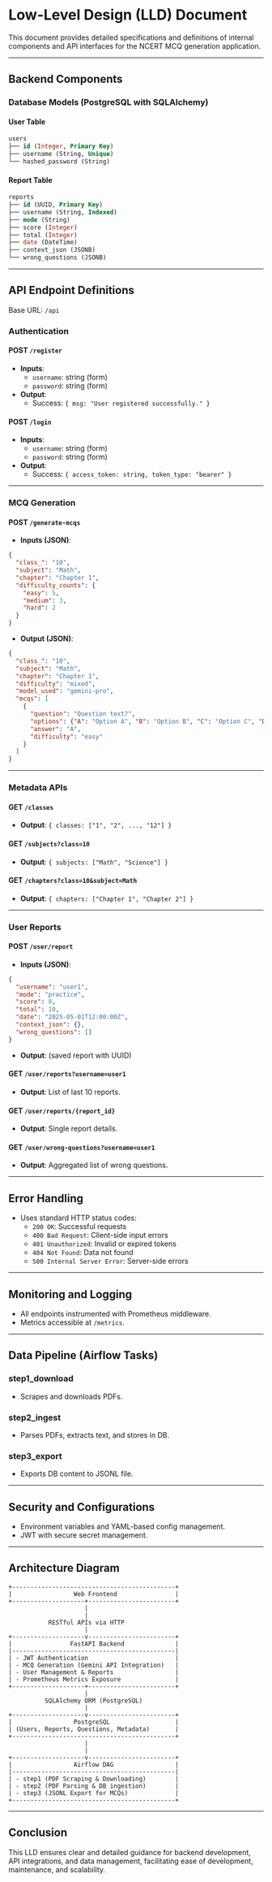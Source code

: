 # Low-Level Design (LLD) Document

This document provides detailed specifications and definitions of internal components and API interfaces for the NCERT MCQ generation application.

---

## Backend Components

### Database Models (PostgreSQL with SQLAlchemy)

#### User Table

```sql
users
├── id (Integer, Primary Key)
├── username (String, Unique)
└── hashed_password (String)
```

#### Report Table

```sql
reports
├── id (UUID, Primary Key)
├── username (String, Indexed)
├── mode (String)
├── score (Integer)
├── total (Integer)
├── date (DateTime)
├── context_json (JSONB)
└── wrong_questions (JSONB)
```

---

## API Endpoint Definitions

Base URL: `/api`

### Authentication

#### POST `/register`

- **Inputs**:
  - `username`: string (form)
  - `password`: string (form)
- **Output**:
  - Success: `{ msg: "User registered successfully." }`

#### POST `/login`

- **Inputs**:
  - `username`: string (form)
  - `password`: string (form)
- **Output**:
  - Success: `{ access_token: string, token_type: "bearer" }`

---

### MCQ Generation

#### POST `/generate-mcqs`

- **Inputs (JSON)**:

```json
{
  "class_": "10",
  "subject": "Math",
  "chapter": "Chapter 1",
  "difficulty_counts": {
    "easy": 5,
    "medium": 3,
    "hard": 2
  }
}
```

- **Output (JSON)**:

```json
{
  "class_": "10",
  "subject": "Math",
  "chapter": "Chapter 1",
  "difficulty": "mixed",
  "model_used": "gemini-pro",
  "mcqs": [
    {
      "question": "Question text?",
      "options": {"A": "Option A", "B": "Option B", "C": "Option C", "D": "Option D"},
      "answer": "A",
      "difficulty": "easy"
    }
  ]
}
```

---

### Metadata APIs

#### GET `/classes`

- **Output**: `{ classes: ["1", "2", ..., "12"] }`

#### GET `/subjects?class=10`

- **Output**: `{ subjects: ["Math", "Science"] }`

#### GET `/chapters?class=10&subject=Math`

- **Output**: `{ chapters: ["Chapter 1", "Chapter 2"] }`

---

### User Reports

#### POST `/user/report`

- **Inputs (JSON)**:

```json
{
  "username": "user1",
  "mode": "practice",
  "score": 8,
  "total": 10,
  "date": "2025-05-01T12:00:00Z",
  "context_json": {},
  "wrong_questions": []
}
```

- **Output**: (saved report with UUID)

#### GET `/user/reports?username=user1`

- **Output**: List of last 10 reports.

#### GET `/user/reports/{report_id}`

- **Output**: Single report details.

#### GET `/user/wrong-questions?username=user1`

- **Output**: Aggregated list of wrong questions.

---

## Error Handling

- Uses standard HTTP status codes:
  - `200 OK`: Successful requests
  - `400 Bad Request`: Client-side input errors
  - `401 Unauthorized`: Invalid or expired tokens
  - `404 Not Found`: Data not found
  - `500 Internal Server Error`: Server-side errors

---

## Monitoring and Logging

- All endpoints instrumented with Prometheus middleware.
- Metrics accessible at `/metrics`.

---

## Data Pipeline (Airflow Tasks)

### step1_download

- Scrapes and downloads PDFs.

### step2_ingest

- Parses PDFs, extracts text, and stores in DB.

### step3_export

- Exports DB content to JSONL file.

---

## Security and Configurations

- Environment variables and YAML-based config management.
- JWT with secure secret management.

---

## Architecture Diagram

```plaintext
+---------------------------------------------+
|                 Web Frontend                |
+--------------------+------------------------+
                     |
                     |
           RESTful APIs via HTTP
                     |
+--------------------v------------------------+
|                FastAPI Backend              |
|---------------------------------------------|
| - JWT Authentication                        |
| - MCQ Generation (Gemini API Integration)   |
| - User Management & Reports                 |
| - Prometheus Metrics Exposure               |
+--------------------+------------------------+
                     |
          SQLAlchemy ORM (PostgreSQL)
                     |
+--------------------v------------------------+
|                 PostgreSQL                  |
| (Users, Reports, Questions, Metadata)       |
+---------------------------------------------+
                     |
                     |
+--------------------v------------------------+
|                 Airflow DAG                 |
|---------------------------------------------|
| - step1 (PDF Scraping & Downloading)        |
| - step2 (PDF Parsing & DB ingestion)        |
| - step3 (JSONL Export for MCQs)             |
+---------------------------------------------+
```

---

## Conclusion

This LLD ensures clear and detailed guidance for backend development, API integrations, and data management, facilitating ease of development, maintenance, and scalability.
